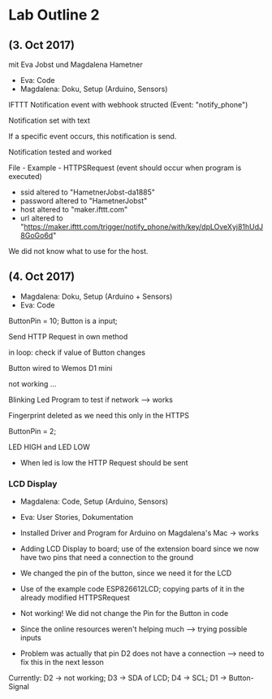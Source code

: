 # Lab Outline 2
## (3. Oct 2017)
mit Eva Jobst und Magdalena Hametner

- Eva: Code
- Magdalena: Doku, Setup (Arduino, Sensors)

IFTTT Notification event with webhook structed (Event: "notify_phone")

Notification set with text

If a specific event occurs, this notification is send.

Notification tested and worked

 File - Example - HTTPSRequest (event should occur when program is executed)
 - ssid altered to "HametnerJobst-da1885"
 - password altered to "HametnerJobst"
 - host altered to "maker.ifttt.com"
 -  url altered to "https://maker.ifttt.com/trigger/notify_phone/with/key/dpLOveXyj81hUdJ8GoGo6d"

We did not know what to use for the host.

## (4. Oct 2017)

- Magdalena: Doku, Setup (Arduino + Sensors)
- Eva: Code

ButtonPin = 10;
Button is a input;

Send HTTP Request in own method

in loop: check if value of Button changes

Button wired to Wemos D1 mini

not working ...

Blinking Led Program to test if network
--> works

Fingerprint deleted as we need this only in the HTTPS

ButtonPin = 2;

LED HIGH and LED LOW
- When led is low the HTTP Request should be sent

### LCD Display
- Magdalena: Code, Setup (Arduino, Sensors)
- Eva: User Stories, Dokumentation

- Installed Driver and Program for Arduino on Magdalena's Mac -> works
- Adding LCD Display to board; use of the extension board since we now have two pins that need a connection to the ground
- We changed the pin of the button, since we need it for the LCD
- Use of the example code ESP826612LCD; copying parts of it in the already modified HTTPSRequest
- Not working! We did not change the Pin for the Button in code
- Since the online resources weren't helping much --> trying possible inputs
- Problem was actually that pin D2 does not have a connection --> need to fix this in the next lesson

Currently: D2 -> not working; D3 -> SDA of LCD; D4 -> SCL; D1 -> Button-Signal
